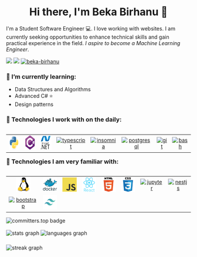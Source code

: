   <h1 align="center">Hi there, I'm Beka Birhanu 👋</h1>
   <p align="left">I'm a Student Software Engineer 💻. I love working with websites. I am currently seeking opportunities to enhance technical skills and gain practical experience in the field. <em>I aspire to become a Machine Learning Engineer</em>.</p>
<div align="left">
  <a href="https://www.linkedin.com/in/beka-birhanu-atomsa/"><img src="https://img.shields.io/badge/-Linkedin-blue?style=flat-square&logo=Linkedin&logoColor=white&link=https://www.linkedin.com/in/tamiru-alemnew/"></a>
  <a href="https://leetcode.com/u/beka_birhanu/"><img src="https://img.shields.io/badge/-Leetcode-FFA500?style=flat&logo=leetcode&logoColor=white"></a>
  <a href="https://codeforces.com/profile/beka-birhanu" target="blank"><img src="https://raw.githubusercontent.com/rahuldkjain/github-profile-readme-generator/master/src/images/icons/Social/codeforces.svg" alt="beka-birhanu" height="30" width="40" /></a>
</div>

###

<h3 align="left">🌱 I’m currently learning:</h3>
  <ul>
    <li>Data Structures and Algorithms</li>
    <li>Advanced C# ⭐</li>
    <li>Design patterns</li>
  </ul>

###

<h3 align="left">💼 Technologies I work with on the daily:</h3>
<table align="left">
  <tr>
    <td align="center">
      <a href="https://www.python.org" target="_blank" rel="noreferrer">
        <img src="https://raw.githubusercontent.com/devicons/devicon/master/icons/python/python-original.svg" alt="python" width="40" height="40"/>
      </a>
    </td>
    <td align="center">
      <a href="https://www.w3schools.com/cs/" target="_blank" rel="noreferrer">
        <img src="https://raw.githubusercontent.com/devicons/devicon/master/icons/csharp/csharp-original.svg" alt="csharp" width="40" height="40"/>
      </a>
    </td>
    <td align="center">
      <a href="https://dotnet.microsoft.com/" target="_blank" rel="noreferrer">
        <img src="https://raw.githubusercontent.com/devicons/devicon/master/icons/dot-net/dot-net-original-wordmark.svg" alt="dotnet" width="40" height="40"/>
      </a>
    </td>
    <td align="center">
      <a href="https://typescriptlang.org">
        <img src="https://upload.wikimedia.org/wikipedia/commons/thumb/4/4c/Typescript_logo_2020.svg/1200px-Typescript_logo_2020.svg.png" alt="typescript" width="40" height="40"/>
      </a>
    </td>
    <td align="center">
      <a href="https://insomnia.rest/" target="_blank" rel="noreferrer">
        <img src="https://raw.githubusercontent.com/get-icon/geticon/master/icons/insomnia.svg" alt="insomnia" width="40" height="40"/>
      </a>
    </td>
    <td align="center">
      <a href="https://postgresql.org" target="_blank" rel="noreferrer">
        <img src="https://upload.wikimedia.org/wikipedia/commons/thumb/2/29/Postgresql_elephant.svg/540px-Postgresql_elephant.svg.png?20080116191800" alt="postgresql" width="40" height="40"/>
      </a>
    </td>
    <td align="center">
      <a href="https://git-scm.com/" target="_blank" rel="noreferrer">
        <img src="https://www.vectorlogo.zone/logos/git-scm/git-scm-icon.svg" alt="git" width="40" height="40"/>
      </a>
    </td>
    <td align="center">
      <a href="https://www.gnu.org/software/bash/" target="_blank" rel="noreferrer">
        <img src="https://www.vectorlogo.zone/logos/gnu_bash/gnu_bash-icon.svg" alt="bash" width="40" height="40"/>
      </a>
    </td>
  </tr>
</table>

###

<h3 align="left">💼 Technologies I am very familiar with:</h3>
 <table align="left">
  <tr>
    <td align="center">
      <a href="https://www.linux.org/" target="_blank" rel="noreferrer">
        <img src="https://raw.githubusercontent.com/devicons/devicon/master/icons/linux/linux-original.svg" alt="linux" width="40" height="40"/>
      </a>
    </td>
    <td align="center">
      <a href="https://www.docker.com/" target="_blank" rel="noreferrer">
        <img src="https://raw.githubusercontent.com/devicons/devicon/master/icons/docker/docker-original-wordmark.svg" alt="docker" width="40" height="40"/>
      </a>
    </td>
    <td align="center">
      <a href="https://developer.mozilla.org/en-US/docs/Web/JavaScript" target="_blank" rel="noreferrer">
        <img src="https://raw.githubusercontent.com/devicons/devicon/master/icons/javascript/javascript-original.svg" alt="javascript" width="40" height="40"/>
      </a>
    </td>
    <td align="center">
      <a href="https://reactjs.org/" target="_blank" rel="noreferrer">
        <img src="https://raw.githubusercontent.com/devicons/devicon/master/icons/react/react-original-wordmark.svg" alt="react" width="40" height="40"/>
      </a>
    </td>
    <td align="center">
      <a href="https://www.w3.org/html/" target="_blank" rel="noreferrer">
        <img src="https://raw.githubusercontent.com/devicons/devicon/master/icons/html5/html5-original-wordmark.svg" alt="html5" width="40" height="40"/>
      </a>
    </td>
    <td align="center">
      <a href="https://www.w3schools.com/css/" target="_blank" rel="noreferrer">
        <img src="https://raw.githubusercontent.com/devicons/devicon/master/icons/css3/css3-original-wordmark.svg" alt="css3" width="40" height="40"/>
      </a>
    </td>
    <td align="center">
      <a href="https://jupyter.org/">
        <img src="https://www.nicepng.com/png/detail/70-701999_jupyter-logo.png" alt="jupyter" width="40" height="40"/>
      </a>
    </td>
    <td align="center">
      <a href="https://nestjs.com">
        <img src="https://d33wubrfki0l68.cloudfront.net/e937e774cbbe23635999615ad5d7732decad182a/26072/logo-small.ede75a6b.svg" alt="nestjs" width="40" height="40"/>
      </a>
    </td>
  </tr>
  <tr>
    <td align="center">
      <a href="https://getbootstrap.com/">
        <img src="https://getbootstrap.com/docs/5.0/assets/brand/bootstrap-logo-shadow.png" alt="bootstrap" width="40" height="40"/>
      </a>
    </td>
    <td align="center">
      <a href="https://tailwindcss.com/">
        <img src="https://raw.githubusercontent.com/github/explore/main/topics/tailwind/tailwind.png" alt="tailwind" width="40" height="40"/>
      </a>
    </td>
  </tr>
</table>

###

<div align="left">
  <img src="https://user-badge.committers.top/ethiopia/beka-birhanu.svg" alt="committers.top badge"/>
</div>
<br/>
<div align="left">
  <img src="https://github-readme-stats.vercel.app/api?username=beka-birhanu&hide_title=false&hide_rank=false&show_icons=true&include_all_commits=false&count_private=true&disable_animations=false&theme=dark&locale=en&hide_border=true&order=1" height="150" alt="stats graph"  />
  <img src="https://github-readme-stats.vercel.app/api/top-langs?username=beka-birhanu&locale=en&hide_title=false&layout=compact&card_width=320&langs_count=6&theme=dark&hide_border=true&order=2" height="150" alt="languages graph"  />
</div>

###

  <img src="https://streak-stats.demolab.com?user=beka-birhanu&locale=en&mode=daily&theme=dark&hide_border=true&border_radius=5&order=3" height="270" alt="streak graph"  />
